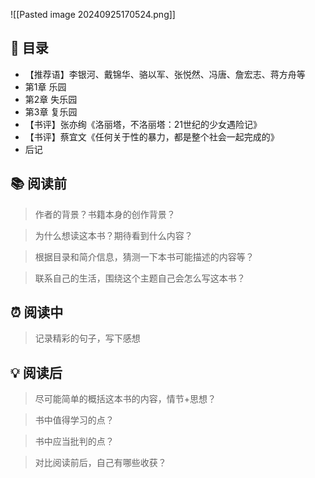 ![[Pasted image 20240925170524.png]]
## 📑 目录
* 【推荐语】李银河、戴锦华、骆以军、张悦然、冯唐、詹宏志、蒋方舟等 
* 第1章 乐园  
* 第2章 失乐园  
* 第3章 复乐园  
* 【书评】张亦绚《洛丽塔，不洛丽塔：21世纪的少女遇险记》 
* 【书评】蔡宜文《任何关于性的暴力，都是整个社会一起完成的》  
* 后记
## 📚 阅读前
> 作者的背景？书籍本身的创作背景？

> 为什么想读这本书？期待看到什么内容？

> 根据目录和简介信息，猜测一下本书可能描述的内容等？

> 联系自己的生活，围绕这个主题自己会怎么写这本书？
## ⏰ 阅读中
> 记录精彩的句子，写下感想
##  💡 阅读后
> 尽可能简单的概括这本书的内容，情节+思想？

> 书中值得学习的点？

> 书中应当批判的点？

> 对比阅读前后，自己有哪些收获？ 
